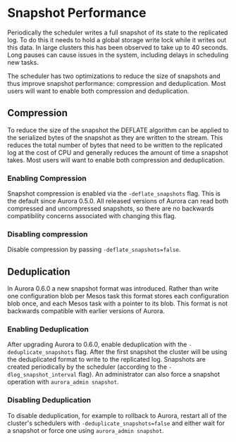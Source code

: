 # Snapshot Performance

Periodically the scheduler writes a full snapshot of its state to the replicated log. To do this
it needs to hold a global storage write lock while it writes out this data. In large clusters
this has been observed to take up to 40 seconds. Long pauses can cause issues in the system,
including delays in scheduling new tasks.

The scheduler has two optimizations to reduce the size of snapshots and thus improve snapshot
performance: compression and deduplication. Most users will want to enable both compression
and deduplication.

## Compression

To reduce the size of the snapshot the DEFLATE algorithm can be applied to the serialized bytes
of the snapshot as they are written to the stream. This reduces the total number of bytes that
need to be written to the replicated log at the cost of CPU and generally reduces the amount
of time a snapshot takes. Most users will want to enable both compression and deduplication.

### Enabling Compression

Snapshot compression is enabled via the `-deflate_snapshots` flag. This is the default since
Aurora 0.5.0. All released versions of Aurora can read both compressed and uncompressed snapshots,
so there are no backwards compatibility concerns associated with changing this flag.

### Disabling compression

Disable compression by passing `-deflate_snapshots=false`.

## Deduplication

In Aurora 0.6.0 a new snapshot format was introduced. Rather than write one configuration blob
per Mesos task this format stores each configuration blob once, and each Mesos task with a
pointer to its blob. This format is not backwards compatible with earlier versions of Aurora.

### Enabling Deduplication

After upgrading Aurora to 0.6.0, enable deduplication with the `-deduplicate_snapshots` flag.
After the first snapshot the cluster will be using the deduplicated format to write to the
replicated log. Snapshots are created periodically by the scheduler (according to
the `-dlog_snapshot_interval` flag). An administrator can also force a snapshot operation with
`aurora_admin snapshot`.

### Disabling Deduplication

To disable deduplication, for example to rollback to Aurora, restart all of the cluster's
schedulers with `-deduplicate_snapshots=false` and either wait for a snapshot or force one
using `aurora_admin snapshot`.
